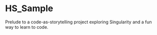HS_Sample
=========

Prelude to a code-as-storytelling project exploring Singularity and a fun way to learn to code.

